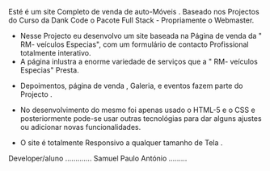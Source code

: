 Esté é um site Completo de venda de auto-Móveis . Baseado nos Projectos do Curso da Dank Code
o Pacote Full Stack - Propriamente o Webmaster. 

- Nesse Projecto eu desenvolvo  um site  baseada na Página de venda da " RM- veículos Especias", com um formulário de contacto Profissional totalmente interativo. 
- A página inlustra a enorme variedade de serviços que a  " RM- veículos Especias" Presta. 


* Depoimentos, página de venda , Galeria, e eventos fazem parte do Projecto .

- No desenvolvimento do mesmo foi apenas usado o HTML-5 e o CSS e posteriormente pode-se usar outras tecnológias para dar 
alguns ajustes ou adicionar novas funcionalidades.

- O site é totalmente Responsivo  a qualquer tamanho  de Tela .

Developer/aluno  ............. Samuel Paulo António .........